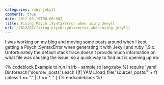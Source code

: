 ```yaml
---
categories: ruby jekyll
comments: true
date: 2012-08-19T00:00:00Z
title: Fixing Psych::SyntaxError when using Jekyll
url: /2012/08/fixing-psych-syntaxerror-when-using-jekyll/
---
```


I was working on my blog and moving some posts around when I kept getting a Psych::SyntaxError when generating it with Jekyll and ruby 1.9.x. Unfortunately the default stack trace doesn't provide much information on what file was causing the issue, so a quick way to find out is opening up irb:

{% codeblock Example to run in irb - sample.rb lang:ruby %}
require 'yaml'
Dir.foreach("source/_posts").each {|f| YAML.load_file("source/_posts/" + f) unless f == "." || f == ".." }
{% endcodeblock %}
